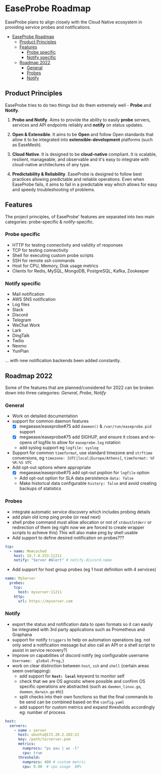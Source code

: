 # EaseProbe Roadmap
EaseProbe plans to align closely with the Cloud Native ecosystem in providing service probes and notifications.

- [EaseProbe Roadmap](#easeprobe-roadmap)
  - [Product Principles](#product-principles)
  - [Features](#features)
    - [Probe specific](#probe-specific)
    - [Notify specific](#notify-specific)
  - [Roadmap 2022](#roadmap-2022)
    - [General](#general)
    - [Probes](#probes)
    - [Notify](#notify)


## Product Principles
EaseProbe tries to do two things but do them extremely well - **Probe** and **Notify**.

1. **Probe and Notify**. Aims to provide the ability to easily **probe** servers, services and API endpoints reliably and **notify** on status updates.

2. **Open & Extensible**. It aims to be **Open** and follow Open standards that allow it to be integrated into **extensible-development** platforms (such as EaseMesh).

3. **Cloud Native**. It is designed to be **cloud-native** compliant. It is scalable, resilient, manageable, and observable and it's easy to integrate with cloud-native architectures of any type.

4. **Predictability & Reliability**. EaseProbe is designed to follow best practices allowing predictable and reliable operations. Even when EaseProbe fails, it aims to fail in a predictable way which allows for easy and speedy troubleshooting of problems.


## Features
The project principles, of EaseProbe' features are separated into two main categories: probe-specific & notify-specific.

### Probe specific
* HTTP for testing connectivity and validity of responses
* TCP for testing connectivity
* Shell for executing custom probe scripts
* SSH for remote ssh commands
* Host for CPU, Memory, Disk usage metrics
* Clients for Redis, MySQL, MongoDB, PostgreSQL, Kafka, Zookeeper

### Notify specific
* Mail notification
* AWS SNS notification
* Log files 
* Slack
* Discord
* Telegram
* WeChat Work
* Lark
* DingTalk
* Twilio
* Nexmo
* YunPian

... with new notification backends been added constantly.

## Roadmap 2022
Some of the features that are planned/considered for 2022 can be broken down into three categories: *General*, *Probe*, *Notify*


### General
* Work on detailed documentation
* support for common daemon features
  * [x] megaease/easeprobe#75 add `daemon()` & `/var/run/easeprobe.pid` support
  * [x] megaease/easeprobe#75 add SIGHUP, and ensure it closes and re-opens of logfile to allow for `easeprobe.log` rotation
  * add syslog support eg `logfile: syslog`
* Support for common `timeformat`, use standard timezone and `strftime` conversions, eg `timezone: [UTC|local|Europe/Athens]`, `timeformat: %F %R:%S UTC`
* Add opt-out options where appropriate
  * [x] megaease/easeprobe#75 add opt-out poption for `logfile` option 
  * Add opt-out option for SLA data persistence `data: false`
  * Make historical data configurable `history: false` and avoid creating backups of statistics

### Probes
* integrate automatic service discovery which includes probing details
* add plain old icmp ping probe (or read next)
* shell probe command must allow allocation or not of `stdout`/`stderr` or redirection of them (eg right now we are forced to create wrapper scripts to achieve this) This will also make ping by shell usable
* Add support to define desired notification on probes???
```yaml
tcp:
  - name: Memcached
    host: 10.7.0.253:11211
    notify: "Server #Alert" # notify.discord.name
```
* Add support for host group probes (eg 1 host definition with 4 services)
```yaml
name: MyServer
  probes:
    tcp:
      host: myserver:11211
    http:
      url: https://myserver.com
```

### Notify
* export the status and notification data to open formats so it can easily be integrated with 3rd party applications such as Prometheus and Graphana
* support for notify `triggers` to help on automation operations (eg. not only send a notification message but also call an API or a shell script to assist in service recovery?)
* Improve on capabilities of discord notify (eg configurable username `Username:  global.Prog,`)
* work on clear distinction between `host`, `ssh` and `shell` (certain areas seem overlapping):
  * add support for **`host: local`** keyword to monitor self
  * check that we are OS agnostic where possible and confirm OS specific operations are abstracted (such as `daemon_linux.go`, `daemon_darwin.go` etc)
  * split checks into their own functions so that the final commands to be send can be combined based on the `config.yaml`
  * add support for custom metrics and expand thresholds accordingly eg: number of process
```yaml
host:
  servers:
    - name : server
      host: ubuntu@172.20.2.202:22
      key: /path/to/server.pem
      metrics:
        numprocs: "ps axu | wc -l"
        cpu: true
      threshold:
        numprocs: 400 # custom metric
        cpu: 0.80  # cpu usage  80%
```
